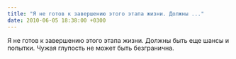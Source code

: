 ```yaml
---
title: "Я не готов к завершению этого этапа жизни. Должны ..."
date: 2010-06-05 18:38:00 +0300
---
```


Я не готов к завершению этого этапа жизни. Должны быть еще шансы и попытки. Чужая глупость не может быть безгранична.


